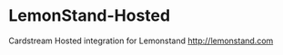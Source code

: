 LemonStand-Hosted
=================

Cardstream Hosted integration for Lemonstand http://lemonstand.com
